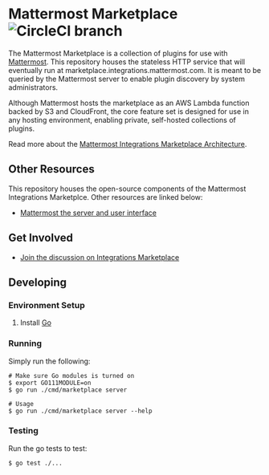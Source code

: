 # Mattermost Marketplace ![CircleCI branch](https://img.shields.io/circleci/project/github/mattermost/mattermost-marketplace/master.svg)

The Mattermost Marketplace is a collection of plugins for use with [Mattermost](https://github.com/mattermost/mattermost-server). This repository houses the stateless HTTP service that will eventually run at marketplace.integrations.mattermost.com. It is meant to be queried by the Mattermost server to enable plugin discovery by system administrators.

Although Mattermost hosts the marketplace as an AWS Lambda function backed by S3 and CloudFront, the core feature set is designed for use in any hosting environment, enabling private, self-hosted collections of plugins.

Read more about the [Mattermost Integrations Marketplace Architecture](https://docs.google.com/document/d/1tVj0eNwMdIIGn8YoTs-cYz9NYvXjqx6bqWH-wa-yDLk/edit).

## Other Resources

This repository houses the open-source components of the Mattermost Integrations Marketplce. Other resources are linked below:

- [Mattermost the server and user interface](https://github.com/mattermost/mattermost-server)

## Get Involved

- [Join the discussion on Integrations Marketplace](https://community.mattermost.com/core/channels/marketplace)

## Developing

### Environment Setup

1. Install [Go](https://golang.org/doc/install)

### Running

Simply run the following:

```
# Make sure Go modules is turned on
$ export GO111MODULE=on
$ go run ./cmd/marketplace server

# Usage
$ go run ./cmd/marketplace server --help
```

### Testing

Run the go tests to test:

```
$ go test ./...
```
